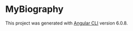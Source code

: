 # MyBiography


This project was generated with [Angular CLI](https://github.com/angular/angular-cli) version 6.0.8.

